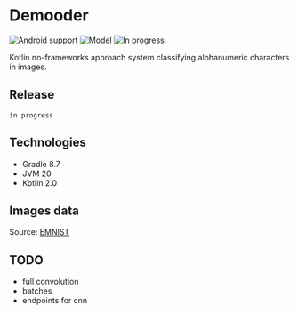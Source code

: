 # Demooder

![Android support](https://shields.io/badge/Kotlin-2.0-green) ![Model](https://shields.io/badge/JVM-20-purple) ![In progress](https://shields.io/badge/In_progress-purple)

Kotlin no-frameworks approach system classifying alphanumeric characters in images.


## Release

`
in progress
`

## Technologies

- Gradle 8.7
- JVM 20
- Kotlin 2.0

## Images data

Source: <a href="https://www.kaggle.com/datasets/crawford/emnist/data">EMNIST</a>


## TODO
- full convolution
- batches
- endpoints for cnn
